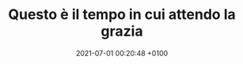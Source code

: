 ---
layout: post
title:  "Questo è il tempo in cui attendo la grazia"
date: 2021-07-01 00:20:48 +0100
data-calendario:
  - link: <a href="https://bologna.emiliaromagnateatro.com/spettacolo/questo-e-il-tempo-in-cui-attendo-la-grazia/">01-03 Marzo 2022, Arena del Sole Teatro delle Moline, Bologna</a>
  - link: <a href="https://www.fuoriluogoteatro.it/events/questo-e-il-tempo-in-cui-attendo-la-grazia/">05 Marzo 2022, Il D!alma - cantiere creativo urbano, Sarzana</a>
  - link: <a href="http://fondazionetpe.it/spettacoli2122/questo-e-il-tempo-in-cui-attendo-la-grazia/"> 07–10 Aprile 2022, Teatro Astra, Torino</a>
category: calendar
ticket: https://teatrofrancoparenti.it/spettacolo/questo-e-il-tempo-in-cui-attendo-la-grazia/
---